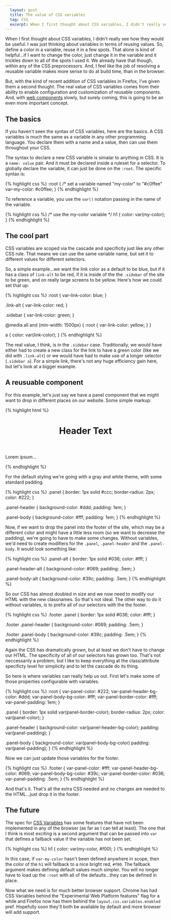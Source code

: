 ```yaml
---
  layout: post
  title: The value of CSS variables
  tag: CSS
  excerpt: When I first thought about CSS variables, I didn't really see how they would be useful. But now I see that the real value of CSS variables comes from their ability to enable configuration and customization of reusable components.
---
```


When I first thought about CSS variables, I didn't really see how they would be useful. I was just thinking about variables in terms of reusing values. So, define a color in a variable, reuse it in a few spots. That alone is kind of helpful...if I want to change the color, just change it in the variable and it trickles down to all of the spots I used it. We already have that though, within any of the CSS preprocessors. And, I feel like the job of resolving a reusable variable makes more sense to do at build time, than in the browser.

But, with the kind of recent addition of CSS variables in Firefox, I've given them a second thought. <span class="pullquote">The real value of CSS variables comes from their ability to enable configuration and customization of reusable components.</span> And, with [web components](http://w3c.github.io/webcomponents/explainer/) slowly, but surely coming, this is going to be an even more important concept.

## The basics
If you haven't seen the syntax of CSS variables, here are the basics. A CSS variables is much the same as a variable in any other programming language. You declare them with a name and a value, then can use them throughout your CSS.

The syntax to declare a new CSS variable is simalar to anything in CSS. It is a `name: value` pair. And it must be declared inside a ruleset for a selector. To globally declare the variable, it can just be done on the `:root`. The specific syntax is:

{% highlight css %}
:root {
	/* set a variable named "my-color" to "#c0ffee"
	var-my-color: #c0ffee;
}
{% endhighlight %}

To reference a variable, you use the `var()` notation passing in the name of the variable.

{% highlight css %}
/* use the my-color variable */
h1 {
	color: var(my-color);
}
{% endhighlight %}

## The cool part
CSS variables are scoped via the cascade and specificity just like any other CSS rule. That means we can use the same variable name, but set it to different values for different selectors. 

So, a simple example...we want the link color as a default to be blue, but if it has a class of `link-alt` to be red, if it is inside of the the `.sidebar` of the site to be green, and on really large screens to be yellow. Here's how we could set that up:

{% highlight css %}
:root {
	var-link-color: blue;
}

.link-alt {
	var-link-color: red;
}

.sidebar {
	var-link-color: green;
}

@media all and (min-width: 1500px) {
	:root {
		var-link-color: yellow;
	}
}

a {
	color: var(link-color);
}
{% endhighlight %}

The real value, I think, is in the `.sidebar` case. Traditionally, we would have either had to create a new class for the link to have a green color (like we did with `.link-alt`) or we would have had to make use of a longer selector (`.sidebar a`). For a simple link, there's not any huge efficiency gain here, but let's look at a bigger example.

## A reusuable component
For this example, let's just say we have a panel component that we might want to drop in different places on our website. Some simple markup:

{% highlight html %}
<div class="panel">
	<header class="panel-header">
		<h1>Header Text</h1>
	</header>
	<div class="panel-body">
		<p>Lorem ipsum...</p>
	</div>
</div>
{% endhighlight %}

For the default styling we're going with a gray and white theme, with some standard padding.

{% highlight css %}
.panel {
	border: 1px solid #ccc;
	border-radius: 2px;
	color: #222;
}

.panel-header {
	background-color: #ddd;
	padding: 1em;
}

.panel-body {
	background-color: #fff;
	padding: 1em;
}
{% endhighlight %}

Now, if we want to drop the panel into the footer of the site, which may be a different color and might have a little less room (so we want to decrease the padding), we're going to have to make some changes. Without variables, we'd need to create modifiers for the `.panel`, `.panel-header` and the `.panel-body`. It would look something like:

{% highlight css %}
.panel-alt {
	border: 1px solid #036;
	color: #fff;
}

.panel-header-alt {
	background-color: #069;
	padding: .5em;
}

.panel-body-alt {
	background-color: #39c;
	padding: .5em;
}
{% endhighlight %}

So our CSS has almost doubled in size and we now need to modify our HTML with the new classnames. So that's not ideal. The other way to do it without variables, is to prefix all of our selectors with the the footer.

{% highlight css %}
.footer .panel {
	border: 1px solid #036;
	color: #fff;
}

.footer .panel-header {
	background-color: #069;
	padding: .5em;
}

.footer .panel-body {
	background-color: #39c;
	padding: .5em;
}
{% endhighlight %}

Again the CSS has dramatically grown, but at least we don't have to change our HTML. The specificity of all of our selectors has grown too. That's not neccessarily a problem, but I like to keep everything at the class/attribute specificty level for simplicity and to let the cascade do its thing.

So here is where variables can really help us out. First let's make some of those properties configurable with variables.

{% highlight css %}
:root {
	var-panel-color: #222;
	var-panel-header-bg-color: #ddd;
	var-panel-body-bg-color: #fff;
	var-panel-border-color: #fff;
	var-panel-padding: 1em;
}

.panel {
	border: 1px solid var(panel-border-color);
	border-radius: 2px;
	color: var(panel-color);
}

.panel-header {
	background-color: var(panel-header-bg-color);
	padding: var(panel-padding);
}

.panel-body {
	background-color: var(panel-body-bg-color)
	padding: var(panel-padding);
}
{% endhighlight %}

Now we can just update those variables for the footer.

{% highlight css %}
.footer {
	var-panel-color: #fff;
	var-panel-header-bg-color: #069;
	var-panel-body-bg-color: #39c;
	var-panel-border-color: #036;
	var-panel-padding: .5em;
}
{% endhighlight %}

And that's it. That's all the extra CSS needed and no changes are needed to the HTML...just drop it in the footer.

## The future

The spec for [CSS Variables](http://dev.w3.org/csswg/css-variables/) has some features that have not been implemented in any of the browser (as far as I can tell at least). The one that I think is most exciting is a second argument that can be passed into `var` that defines a fallback value if the variable has not been set.

{% highlight css %}
h1 {
	color: var(my-color, #f00);
}
{% endhighlight %}

In this case, if `var-my-color` hasn't been defined anywhere in scope, then the color of the `h1` will fallback to a nice bright red, `#f00`. The fallback argument makes defining default values much simpler. You will no longer have to load up the `:root` with all of the defaults...they can be defined in place.

Now what we need is for much better browser support. Chrome has had CSS Variables behind the "Experimental Web Platform features" flag for a while and Firefox now has them behind the `layout.css.variables.enabled` pref. Hopefully soon they'll both be available by default and more browser will add support.

